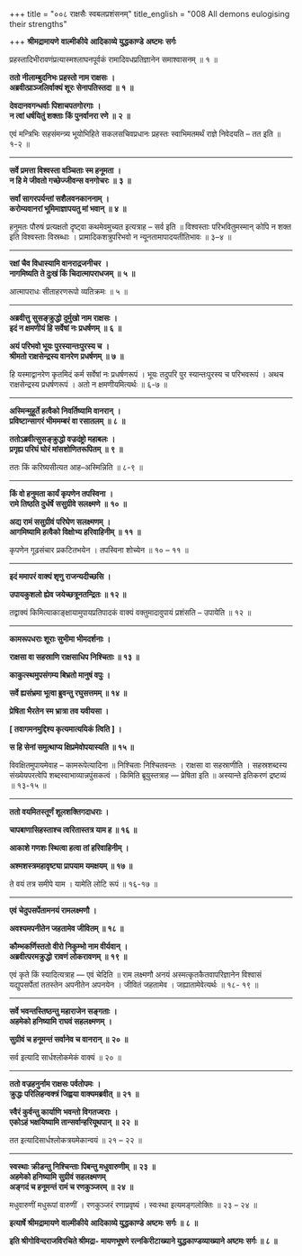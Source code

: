 +++
title = "००८ राक्षसैः स्वबलप्रशंसनम्"
title_english = "008 All demons eulogising their strengths"

+++
**श्रीमद्रामायणे** **वाल्मीकीये** **आदिकाव्ये युद्धकाण्डे** **अष्टमः** **सर्गः**

प्रहस्तादिभीरावणंप्रत्यास्मश्लाघनपूर्वकं रामादिवधप्रतिज्ञानेन समाश्वासनम् ॥ १ ॥

**ततो नीलाम्बुदनिभः प्रहस्तो नाम राक्षसः** **।  
अब्रवीत्प्राञ्जलिर्वाक्यं शूरः सेनापतिस्तदा** **॥** **१** **॥**

**देवदानवगन्धर्वाः पिशाचपतगोरगाः** **।  
न त्वां धर्षयितुं शक्ताः किं पुनर्वानरा रणे** **॥** **२** **॥**

एवं मन्त्रिभिः सहसंमन्त्र्य भूयोभिहिते सकलसचिवप्रधानः प्रहस्तः स्वाभिमतमर्थं राज्ञे निवेदयति – तत इति ॥ १-२ ॥

****

**सर्वे प्रमत्ता विश्वस्ता वञ्चिताः स्म हनूमता** **।  
न हि मे जीवतो गच्छेज्जीवन्स वनगोचरः** **॥** **३** **॥**

**सर्वां सागरपर्यन्तां सशैलवनकाननाम्** **।  
करोम्यवानरां भूमिमाज्ञापयतु मां भवान्** **॥** **४** **॥**

हनुमतः पौरुषं प्रत्यक्षतो दृष्ट्वा कथमेवमुच्यत इत्यत्राह – सर्व इति ॥ विश्वस्ताः परिभवितुमस्मान् कोपि न शक्त इति विश्वस्ताः विस्रब्धाः । प्रामादिकशत्रुपरिभवो न न्यूनतामापादयतीतिभावः ॥ ३–४ ॥

****

**रक्षां चैव विधास्यामि वानराद्रजनीचर** **।  
नागमिष्यति ते दुःखं किं चिदात्मापराधजम्** **॥** **५** **॥**

आत्मापराधः सीताहरणरूपो व्यतिक्रमः ॥ ५ ॥

****

**अब्रवीत्तु** **सुसङ्क्रुद्धो दुर्मुखो नाम राक्षसः** **।  
इदं न क्षमणीयं हि सर्वेषां नः प्रधर्षणम्** **॥** **६** **॥**

**अयं परिभवो भूयः पुरस्यान्तःपुरस्य च** **।  
श्रीमतो राक्षसेन्द्रस्य वानरेण** **प्रधर्षणम्** **॥** **७** **॥**

हि यस्माद्वानरेण कृतमिदं कर्म सर्वेषां नः प्रधर्षणरूपं । भूयः तदुपरि पुर स्यान्तःपुरस्य च परिभवरूपं । अथच राक्षसेन्द्रस्य प्रधर्षणरूपं । अतो न क्षमणीयमित्यर्थः ॥ ६-७ ॥

****

**अस्मिन्मुहूर्ते हत्वैको निवर्तिष्यामि वानरान्** **।  
प्रविष्टान्सागरं भीममम्बरं वा रसातलम्** **॥** **८** **॥**

**ततोऽब्रवीत्सुसङ्क्रुद्धो वज्रदंष्ट्रो महाबलः** **।  
प्रगृह्य परिघं घोरं मांसशोणितरूपितम्** **॥** **९** **॥**

ततः किं करिष्यसीत्यत आह–अस्मिन्निति ॥ ८-९ ॥

****

**किं वो हनुमता कार्यं कृपणेन तपस्विना** **।  
रामे तिष्ठति दुर्धर्षे** **ससुग्रीवे सलक्ष्मणे** **॥** **१०** **॥**

**अद्य रामं ससुग्रीवं परिघेण सलक्ष्मणम्** **।  
आगमिष्यामि हत्वैको विक्षोभ्य हरिवाहिनीम्** **॥** **११** **॥**

कृपणेन गूढसंचार प्रकटितभयेन । तपस्विना शोच्येन ॥ १० – ११ ॥

****

**इदं ममापरं वाक्यं शृणु राजन्यदीच्छसि ।**

**उपायकुशलो ह्येव जयेच्छत्रूनतन्द्रितः ॥ १२ ॥**

तद्वाक्यं किमित्याकाङ्क्षायामुपायप्रतिपादकं वाक्यं वक्तुमादावुपायं प्रशंसति – उपायेति ॥ १२ ॥

****

**कामरूपधराः शूराः सुभीमा भीमदर्शनाः ।**

**राक्षसा वा सहस्राणि राक्षसाधिप निश्चिताः ॥ १३ ॥**

**काकुत्स्थमुपसंगम्य बिभ्रतो मानुषं वपुः ।**

**सर्वे ह्यसंभ्रमा भूत्वा ब्रुवन्तु रघुसत्तमम् ॥ १४ ॥**

**प्रेषिता भैरतेन स्म भ्रात्रा तव यवीयसा ।**

**\[ तवागमनमुद्दिश्य कृत्यमात्ययिकं त्विति \] ।**

**स हि सेनां समुत्थाप्य क्षिप्रमेवोपयास्यति ॥ १५ ॥**

विवक्षितमुपायमेवाह – कामरूपेत्यादिना ॥ निश्चिताः निश्चितवन्तः । राक्षसा वा सहस्राणीति । सहस्रशब्दस्य संख्येयपरत्वेपि शब्दस्वाभाव्यान्नपुंसकत्वं । किमिति ब्रूयुस्तत्राह — प्रेषिता इति ॥ अस्यान्ते इतिकरणं द्रष्टव्यं ॥ १३-१५ ॥

****

**ततो वयमितस्तूर्णं शूलशक्तिगदाधराः ।**

**चापबाणासिहस्ताश्च त्वरितास्तत्र याम ह ॥ १६ ॥**

**आकाशे गणशः स्थित्वा हत्वा तां हरिवाहिनीम् ।**

**अश्मशस्त्रमहावृष्ट्या प्रापयाम यमक्षयम् ॥ १७ ॥**

ते वयं तत्र समीपे याम । यामेति लोटि रूपं ॥ १६-१७ ॥

****

**एवं चेदुपसर्पेतामनयं रामलक्ष्मणौ ।**

**अवश्यमपनीतेन जहतामेव जीवितम् ॥ १८ ॥**

**कौम्भकर्णिस्ततो वीरो निकुम्भो नाम वीर्यवान्** **।  
अब्रवीत्परमक्रुद्धो** **रावणं लोकरावणम्** **॥** **१९** **॥**

एवं कृते किं स्यादित्यत्राह — एवं चेदिति ॥ राम लक्ष्मणौ अनयं अस्मत्कृतकैतवापरिज्ञानेन विश्वासं यद्युपसर्पेतां ततस्तेन अपनीतेन अपनयेन । जीवितं जहतामेव । जह्यातामेवेत्यर्थः ॥ १८- १९ ॥

****

**सर्वे भवन्तस्तिष्ठन्तु महाराजेन सङ्गताः** **।  
अहमेको हनिष्यामि राघवं सहलक्ष्मणम्** **।**

**सुग्रीवं च हनूमन्तं सर्वानेव च वानरान् ॥** **२०** **॥**

सर्व इत्यादि सार्धश्लोकमेकं वाक्यं ॥ २० ॥

****

**ततो वज्रहनुर्नाम राक्षसः पर्वतोपमः** **।  
क्रुद्धः परिलिहन्वक्त्रं जिह्वया वाक्यमब्रवीत्** **॥** **२१** **॥**

**स्वैरं कुर्वन्तु कार्याणि भवन्तो विगतज्वराः** **।  
एकोऽहं भक्षयिष्यामि तान्सर्वान्हरियूथपान्** **॥** **२२** **॥**

तत इत्यादिसार्धश्लोकत्रयमेकान्वयं ॥ २१ – २२ ॥

****

**स्वस्थाः क्रीडन्तु निश्चिन्ताः पिबन्तु मधुवारुणीम्** **॥** **२३** **॥  
अहमेको हनिष्यामि सुग्रीवं सहलक्ष्मणम्  
अङ्गदं च हनूमन्तं रामं च रणकुञ्जरम्** **॥** **२४** **॥**

मधुवारुणीं मधुरूपां वारुणीं । रणकुञ्जरं रणाप्रवृष्यं । स्वःस्था इत्यमङ्गलोक्तिः ॥ २३ – २४ ॥

**इत्यार्षे श्रीमद्रामायणे** **वाल्मीकीये** **आदिकाव्ये युद्धकाण्डे** **अष्टमः** **सर्गः ॥** **८** **॥**

**इति श्रीगोविन्दराजविरचिते श्रीमद्रा- मायणभूषणे रत्नकिरीटाख्याने युद्धकाण्डव्याख्याने अष्टमः सर्गः ॥ ८ ॥**
